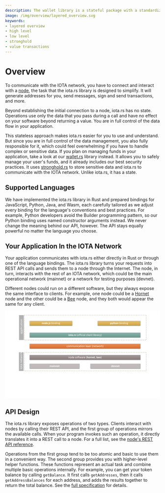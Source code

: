 ```yaml
---
description: The wallet library is a stateful package with a standardized interface for developers to build applications involving IOTA value transactions.
image: /img/overview/layered_overview.svg
keywords:
- layered overview
- high level
- low level
- stronghold
- value transactions
---
```

# Overview

To communicate with the IOTA network, you have to connect and interact with a [node](https://wiki.iota.org/chrysalis-docs/node_software), the task that the iota.rs library is designed to simplify. It will generate addresses for you, send messages, sign and send transactions, and more.

Beyond establishing the initial connection to a node, iota.rs has no state. Operations use only the data that you pass during a call and have no effect on your software beyond returning a value. You are in full control of the data flow in your application.

This stateless approach makes iota.rs easier for you to use and understand. But since you are in full control of the data management, you also fully responsible for it, which could feel overwhelming if you have to handle complex or sensitive data. If you plan on managing funds in your application, take a look at our [wallet.rs](https://wiki.iota.org/wallet.rs/welcome) library instead. It allows you to safely manage your user's funds, and it already includes our best security practices. It uses [stronghold.rs](https://wiki.iota.org/stronghold.rs/welcome) to store sensitive data and iota.rs to communicate with the IOTA network. Unlike iota.rs, it has a state.

## Supported Languages

We have implemented the iota.rs library in Rust and prepared bindings for JavaScript, Python, Java, and Wasm, each carefully tailored as we adjust every binding for the language's conventions and best practices. For example, Python developers avoid the Builder programming pattern, so our Python binding uses named constructor arguments instead. We never change the meaning behind our API, however. The API stays equally powerful no matter the language you choose. 

## Your Application In the IOTA Network

Your application communicates with iota.rs either directly in Rust or through one of the language bindings. The iota.rs library turns your requests into REST API calls and sends them to a node through the Internet. The node, in turn, interacts with the rest of an IOTA network, which could be the main operational network (mainnet) or a network for testing purposes (devnet).

Different nodes could run on a different software, but they always expose the same interface to clients. For example, one node could be a [Hornet](https://hornet.docs.iota.org/) node and the other could be a [Bee](https://wiki.iota.org/bee/welcome) node, and they both would appear the same for any client.

![A diagram that illustrates the text above. It has three layers: the application layer that includes iota.rs and its bindings, communication layer (the Internet network), and IOTA network layer with nodes that operate on one of the IOTA networks.](/img/overview/layered_overview.svg "An overview of IOTA layers.")

## API Design

The iota.rs library exposes operations of two types. Clients interact with nodes by calling their REST API, and the first group of operations mirrors the available calls. When your program invokes such an operation, it directly translates it into a REST call to a node. For a full list, see the [node's REST API reference](https://editor.swagger.io/?url=https://raw.githubusercontent.com/rufsam/protocol-rfcs/master/text/0026-rest-api/0026-rest-api.yaml). 

Operations from the first group tend to be too atomic and basic to use them in a convenient way. The second group provides you with higher-level helper functions. These functions represent an actual task and combine multiple basic operations internally. For example, you can get your token balance by calling `getBalance`. It first calls `getAddresses`, then it calls `getAddressBalances` for each address, and adds the results together to return the total balance. See the [full specification](./specs) for details.
